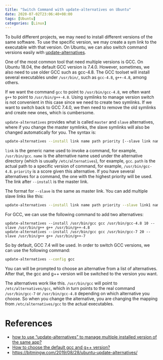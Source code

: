 ```yaml
---
title: "Switch Command with update-alternatives on Ubuntu"
date: 2020-07-02T23:06:40+08:00
tags: [Ubuntu]
categories: [Linux]
---
```


To build different projects, we may need to install different versions of the
same software. To use the specific version, we may create a sym link to the
executable with that version. On Ubuntu, we can also switch command versions
easily with [update-alternatives](http://manpages.ubuntu.com/manpages/trusty/man8/update-alternatives.8.html).

<!--more-->

One of the most common tool that need multiple versions is GCC. On Ubuntu
18.04, the default GCC version is 7.4.0. However, sometimes, we also need to
use older GCC such as gcc-4.8. The GCC toolset will install several executables
under `/usr/bin/`, such as `gcc-4.8`, `g++-4.8`, among others.

If we want the command `gcc` to point to `/usr/bin/gcc-4.8`, we often want
`g++` to point to `/usr/bin/g++-4.8`. Using symlinks to manage version switch
is not convenient in this case since we need to create two symlinks. If we want
to switch back to GCC 7.4.0, we then need to remove the old symlinks and create
new ones, which is cumbersome.

`update-alternatives` provides what is called `master` and `slave`
alternatives, where if you change the master symlinks, the slave symlinks will
also be changed automatically for you. The syntax is:

```bash
update-alternatives --install link name path priority [--slave link name path]
```

`link` is the generic name used to invoke a command, for example,
`/usr/bin/gcc`. `name` is the alternative name used under the alternative
directory (which is usually `/etc/alternatives`), for example, `gcc`. `path` is
the actual path to a specific version of command, for example,
`/usr/bin/gcc-4.8`. `priority` is a score given this alternative. If you have
several alternatives for a command, the one with the highest priority will be
used. The link after `--install` is the master link.

The format for `--slave` is the same as master link. You can add multiple slave
links like this:

```bash
update-alternatives --install link name path priority --slave link1 name1 path1 --slave link2 name2 path2
```

For GCC, we can use the following command to add two alternatives:

```
update-alternatives --install /usr/bin/gcc gcc /usr/bin/gcc-4.8 10 --slave /usr/bin/g++ g++ /usr/bin/g++-4.8
update-alternatives --install /usr/bin/gcc gcc /usr/bin/gcc-7 20 --slave /usr/bin/g++ g++ /usr/bin/g++-7
```

So by default, GCC 7.4 will be used. In order to switch GCC versions, we can use
the following command:

```bash
update-alternatives --config gcc
```

You can will be prompted to choose an alternative from a list of alternatives.
After that, the gcc and g++ version will be switched to the version you want.

The alternatives work like this. `/usr/bin/gcc` will point to
`/etc/alternatives/gcc`, which in turn points to the real command
`/usr/bin/gcc-7` or `/usr/bin/gcc-4.8` depending on which alternative you
choose. So when you change the alternative, you are changing the mapping from
`/etc/alternatives/gcc` to the actual executables.

# References

+ [how to use “update-alternatives” to manage multiple installed version of the same app?](https://askubuntu.com/q/529687/768311)
+ [How to choose the default gcc and g++ version?](https://askubuntu.com/q/26498/768311)
+ https://bitmingw.com/2019/08/28/ubuntu-update-alternatives/
